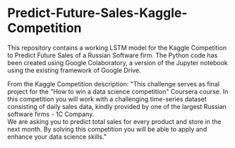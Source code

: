 # Predict-Future-Sales-Kaggle-Competition
This repository contains a working LSTM model for the Kaggle Competition to Predict Future Sales of a Russian Software firm. The Python code has been created using Google Colaboratory, a version of the Jupyter notebook using the existing framework of Google Drive.

From the Kaggle Competition description:
"This challenge serves as final project for the "How to win a data science competition" Coursera course. 
In this competition you will work with a challenging time-series dataset consisting of daily sales data, kindly provided by one of the largest Russian software firms - 1C Company.  
We are asking you to predict total sales for every product and store in the next month. By solving this competition you will be able to apply and enhance your data science skills."


